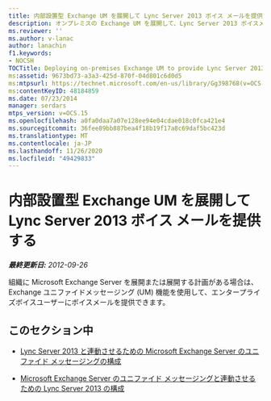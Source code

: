```yaml
---
title: 内部設置型 Exchange UM を展開して Lync Server 2013 ボイス メールを提供する
description: オンプレミスの Exchange UM を展開して、Lync Server 2013 ボイスメールを提供します。
ms.reviewer: ''
ms.author: v-lanac
author: lanachin
f1.keywords:
- NOCSH
TOCTitle: Deploying on-premises Exchange UM to provide Lync Server 2013 voice mail
ms:assetid: 9673bd73-a3a3-425d-870f-04d801c6d0d5
ms:mtpsurl: https://technet.microsoft.com/en-us/library/Gg398768(v=OCS.15)
ms:contentKeyID: 48184859
ms.date: 07/23/2014
manager: serdars
mtps_version: v=OCS.15
ms.openlocfilehash: a0fa0daa7a07e128ee94e04cdae018c0fca421e4
ms.sourcegitcommit: 36fee89bb887bea4f18b19f17a8c69daf5bc423d
ms.translationtype: MT
ms.contentlocale: ja-JP
ms.lasthandoff: 11/26/2020
ms.locfileid: "49429833"
---
```

# <a name="deploying-on-premises-exchange-um-to-provide-lync-server-2013-voice-mail"></a>内部設置型 Exchange UM を展開して Lync Server 2013 ボイス メールを提供する

<div data-xmlns="http://www.w3.org/1999/xhtml">

<div class="topic" data-xmlns="http://www.w3.org/1999/xhtml" data-msxsl="urn:schemas-microsoft-com:xslt" data-cs="https://msdn.microsoft.com/">

<div data-asp="https://msdn2.microsoft.com/asp">



</div>

<div id="mainSection">

<div id="mainBody">

<span> </span>

_**最終更新日:** 2012-09-26_

組織に Microsoft Exchange Server を展開または展開する計画がある場合は、Exchange ユニファイドメッセージング (UM) 機能を使用して、エンタープライズボイスユーザーにボイスメールを提供できます。

<div>

## <a name="in-this-section"></a>このセクション中

  - [Lync Server 2013 と連動させるための Microsoft Exchange Server のユニファイド メッセージングの構成](lync-server-2013-configuring-unified-messaging-on-microsoft-exchange-server-to-work-with-lync-server.md)

  - [Microsoft Exchange Server のユニファイド メッセージングと連動させるための Lync Server 2013 の構成](lync-server-2013-configure-lync-server-2013-to-work-with-unified-messaging-on-microsoft-exchange-server.md)

</div>

</div>

<span> </span>

</div>

</div>

</div>

